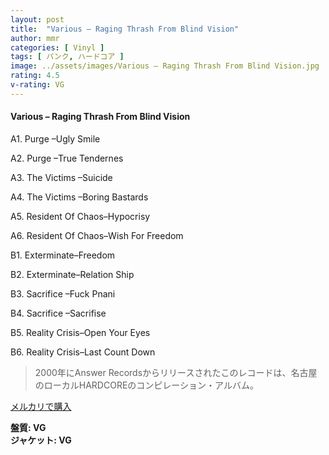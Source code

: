 ```yaml
---
layout: post
title:  "Various – Raging Thrash From Blind Vision"
author: mmr
categories: [ Vinyl ]
tags: [ パンク, ハードコア ]
image: ../assets/images/Various – Raging Thrash From Blind Vision.jpg
rating: 4.5
v-rating: VG
---
```


#### Various – Raging Thrash From Blind Vision

A1. Purge –Ugly Smile

A2. Purge –True Tendernes

A3. The Victims –Suicide

A4. The Victims –Boring Bastards

A5. Resident Of Chaos–Hypocrisy

A6. Resident Of Chaos–Wish For Freedom

B1. Exterminate–Freedom

B2. Exterminate–Relation Ship

B3. Sacrifice –Fuck Pnani

B4. Sacrifice –Sacrifise

B5. Reality Crisis–Open Your Eyes

B6. Reality Crisis–Last Count Down

> 2000年にAnswer Recordsからリリースされたこのレコードは、名古屋のローカルHARDCOREのコンピレーション・アルバム。

[メルカリで購入](https://jp.mercari.com/item/m28557865371)

<div class="mt-4 mb-4 d-flex align-items-center">
<strong class="mr-1">盤質: VG</strong>
</div>
<div class="mt-4 mb-4 d-flex align-items-center">
<strong class="mr-1">ジャケット: VG</strong>
</div>
